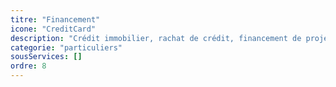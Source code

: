 ```yaml
---
titre: "Financement"
icone: "CreditCard"
description: "Crédit immobilier, rachat de crédit, financement de projets."
categorie: "particuliers"
sousServices: []
ordre: 8
---
```

